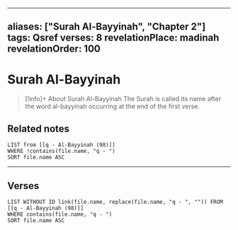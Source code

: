 
---
aliases: ["Surah Al-Bayyinah", "Chapter 2"]
tags: Qsref
verses: 8
revelationPlace: madinah
revelationOrder: 100
---

# Surah Al-Bayyinah

> [!info]+ About Surah Al-Bayyinah
> The Surah is called its name after the word al-bayyinah occurring at the end of the first verse.

## Related notes
```dataview
LIST from [[q - Al-Bayyinah (98)]]
WHERE !contains(file.name, "q - ")
SORT file.name ASC
```

---

## Verses
```dataview
LIST WITHOUT ID link(file.name, replace(file.name, "q - ", "")) FROM [[q - Al-Bayyinah (98)]]
WHERE contains(file.name, "q - ")
SORT file.name ASC
```

